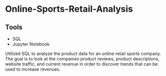 # Online-Sports-Retail-Analysis

## Tools 
- SQL 
- Jupyter Notebook

Utilized SQL to analyze the product data for an online retail sports company. The goal is to look at the companies product reviews, product descriptions, website traffic, and current revenue in order to discover trends that can be used to increase revenues.
